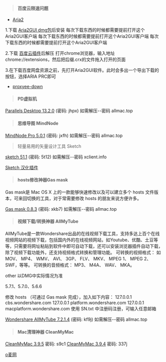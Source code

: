 > #### 百度云限速问题

* [Aria2](https://github.com/yangshun1029/aria2gui)


1.下载 [Aria2GUI dmg包](https://github.com/yangshun1029/aria2gui/releases)后安装
每次下载东西的时候都需要提前打开这个Aria2GUI客户端
每次下载东西的时候都需要提前打开这个Aria2GUI客户端
每次下载东西的时候都需要提前打开这个Aria2GUI客户端

2.下载 [百度云插件](https://github.com/acgotaku/BaiduExporter)后解压
打开chrome浏览器，输入地址 chrome://extensions，然后把后缀.crx的文件拖入打开的页面

3.在下载百度网盘资源之前，先打开Aria2GUI软件。此时会多出一个导出下载的按钮，选择ARIA PRC即可

* [proxyee-down](https://github.com/proxyee-down-org/proxyee-down)

> #### PD虚拟机

[Parallels Desktop 13.2.0](https://pan.baidu.com/s/1kVeRiUb) (密码: jhpx)
如需解压--密码 allmac.top

> #### 思维导图 MindNode

[MindNode Pro 5.0.1](https://pan.baidu.com/s/1c13lLtQ) (密码: jxfh)
如需解压--密码 allmac.top


> 轻量易用的矢量设计工具 Sketch

[sketch 51.1](https://pan.baidu.com/s/1qDkKVx9XHWqm-vg4hPn4fQ) (密码: 5t12)
如需解压--密码 xclient.info

[Sketch 汉化插件](https://github.com/cute/SketchI18N)


> #### hosts修改神器Gas mask

Gas mask是 Mac OS X 上的一款能够快速修改以及可以建立多个 hosts 文件版本，可来回切换的工具，对于常需要修改 hosts 的朋友来说方便许多。

[Gas mask 0.8.3](https://pan.baidu.com/s/1yN_C5Qf_Bui_PFyHgxRZxQ) (密码: xkb7)
如需解压--密码 allmac.top


> #### 视频下载/转换神器 AllMyTube

AllMyTube是一款Wondershare出品的在线视频下载工具，支持多达上百个在线视频网站的视频下载，包括国内外的在线视频网站，如Youtube、优酷、土豆等等，只需要将网址粘贴到软件中即可自动下载，还可以安装浏览器插件自动下载，除了视频下载功能外，还支持视频格式转换和管理功能。
可转换的视频格式：
如 MOV、 MP4、 WMV、 AVI、 3GP、 FLV、 MKV、 MPEG 1、 MPEG 2、 SWF，等等。
可转换的音频格式：
MP3、 M4A、 WAV、 MKA。

other
以DMG中实际情况为准

5.7.1、5.7.0、5.6.6

修改 hosts （可通过 Gas mask 完成），加入如下内容：
127.0.0.1 cbs.wondershare.com
127.0.0.1 platform.wondershare.com
127.0.0.1 macplatform.wondershare.com
使用 SN.txt 中注册码注册，可输入任意邮箱

[Wondershare AllMyTube 7.2.1.4](https://pan.baidu.com/s/1nib_9AVW1x164cNmbQXYbQ) (密码: kf9j)
如需解压--密码 allmac.top

> #### Mac清理神器 CleanMyMac

[CleanMyMac 3.9.5](https://pan.baidu.com/s/1S5R7HYR9XjdMzCvooyr0uA) 密码: s9c1
[CleanMyMac 3.9.4](https://pan.baidu.com/s/1MPwo0fjEtFF2UC0z4llarA) 密码: 337j




[o麦网](http://www.allmac.top/category/article/install/)

